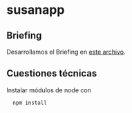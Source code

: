 # susanapp

## Briefing

Desarrollamos el Briefing en [este archivo](../../briefing/briefing.md).

## Cuestiones técnicas

Instalar módulos de node con

````
  npm install
````
